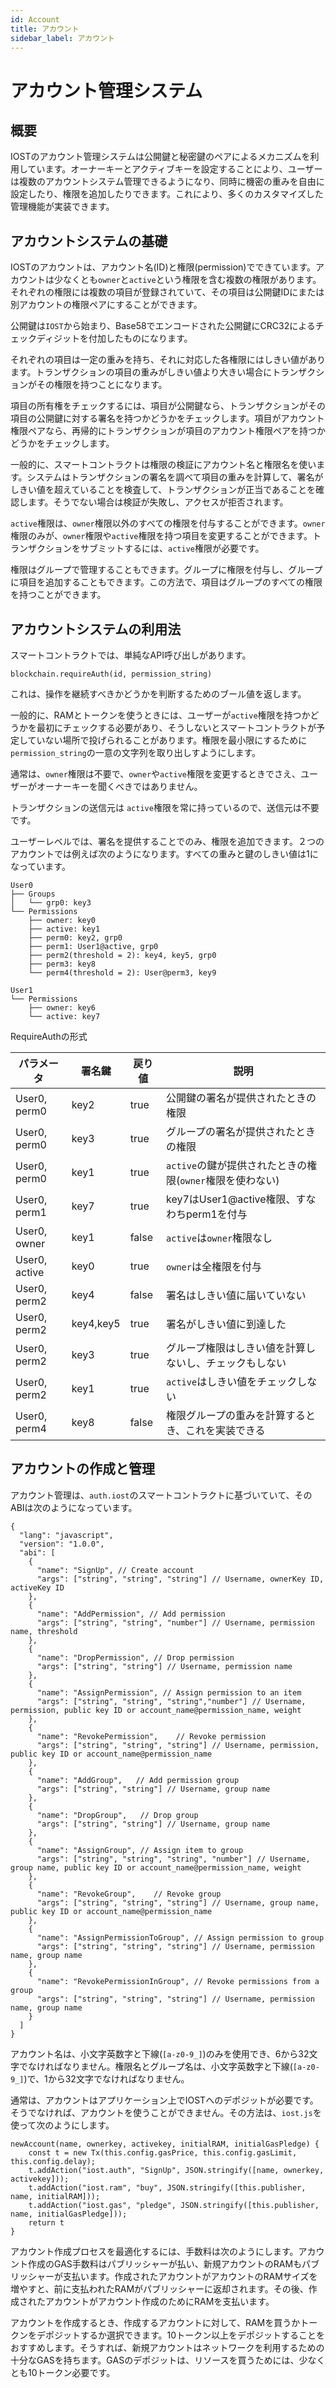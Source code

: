```yaml
---
id: Account
title: アカウント
sidebar_label: アカウント
---
```



# アカウント管理システム

## 概要

IOSTのアカウント管理システムは公開鍵と秘密鍵のペアによるメカニズムを利用しています。オーナーキーとアクティブキーを設定することにより、ユーザーは複数のアカウントシステム管理できるようになり、同時に機密の重みを自由に設定したり、権限を追加したりできます。これにより、多くのカスタマイズした管理機能が実装できます。

## アカウントシステムの基礎

IOSTのアカウントは、アカウント名(ID)と権限(permission)でできています。アカウントは少なくとも`owner`と`active`という権限を含む複数の権限があります。それぞれの権限には複数の項目が登録されていて、その項目は公開鍵IDにまたは別アカウントの権限ペアにすることができます。

公開鍵は`IOST`から始まり、Base58でエンコードされた公開鍵にCRC32によるチェックディジットを付加したものになります。

それぞれの項目は一定の重みを持ち、それに対応した各権限にはしきい値があります。トランザクションの項目の重みがしきい値より大きい場合にトランザクションがその権限を持つことになります。

項目の所有権をチェックするには、項目が公開鍵なら、トランザクションがその項目の公開鍵に対する署名を持つかどうかをチェックします。項目がアカウント権限ペアなら、再帰的にトランザクションが項目のアカウント権限ペアを持つかどうかをチェックします。

一般的に、スマートコントラクトは権限の検証にアカウント名と権限名を使います。システムはトランザクションの署名を調べて項目の重みを計算して、署名がしきい値を超えていることを検査して、トランザクションが正当であることを確認します。そうでない場合は検証が失敗し、アクセスが拒否されます。

`active`権限は、`owner`権限以外のすべての権限を付与することができます。`owner`権限のみが、`owner`権限や`active`権限を持つ項目を変更することができます。トランザクションをサブミットするには、`active`権限が必要です。

権限はグループで管理することもできます。グループに権限を付与し、グループに項目を追加することもできます。この方法で、項目はグループのすべての権限を持つことができます。

## アカウントシステムの利用法

スマートコントラクトでは、単純なAPI呼び出しがあります。

```
blockchain.requireAuth(id, permission_string)
```

これは、操作を継続すべきかどうかを判断するためのブール値を返します。

一般的に、RAMとトークンを使うときには、ユーザーが`active`権限を持つかどうかを最初にチェックする必要があり、そうしないとスマートコントラクトが予定していない場所で投げられることがあります。権限を最小限にするために`permission_string`の一意の文字列を取り出しすようにします。

通常は、`owner`権限は不要で、`owner`や`active`権限を変更するときでさえ、ユーザーがオーナーキーを聞くべきではありません。

トランザクションの送信元は `active`権限を常に持っているので、送信元は不要です。

ユーザーレベルでは、署名を提供することでのみ、権限を追加できます。２つのアカウントでは例えば次のようになります。すべての重みと鍵のしきい値は1になっています。

```
User0
├── Groups
│   └── grp0: key3
└── Permissions
    ├── owner: key0
    ├── active: key1
    ├── perm0: key2, grp0
    ├── perm1: User1@active, grp0
    ├── perm2(threshold = 2): key4, key5, grp0
    ├── perm3: key8
    └── perm4(threshold = 2): User@perm3, key9

User1
└── Permissions
    ├── owner: key6
    └── active: key7
```

RequireAuthの形式

パラメータ	|署名鍵	  |戻り値    |説明
-----	      |----				|------	    |-------
User0, perm0		|key2			|true			|公開鍵の署名が提供されたときの権限
User0, perm0		|key3			|true			|グループの署名が提供されたときの権限
User0, perm0		|key1			|true			|`active`の鍵が提供されたときの権限(`owner`権限を使わない)
User0, perm1		|key7			|true			|key7はUser1@active権限、すなわちperm1を付与
User0, owner		|key1			|false		|`active`は`owner`権限なし
User0, active		|key0			|true			|`owner`は全権限を付与
User0, perm2		|key4			|false		|署名はしきい値に届いていない
User0, perm2		|key4,key5	|true			|署名がしきい値に到達した
User0, perm2		|key3			|true			|グループ権限はしきい値を計算しないし、チェックもしない
User0, perm2		|key1			|true			|`active`はしきい値をチェックしない
User0, perm4		|key8			|false		|権限グループの重みを計算するとき、これを実装できる

## アカウントの作成と管理

アカウント管理は、`auth.iost`のスマートコントラクトに基づいていて、そのABIは次のようになっています。

```
{
  "lang": "javascript",
  "version": "1.0.0",
  "abi": [
    {
      "name": "SignUp", // Create account
      "args": ["string", "string", "string"] // Username, ownerKey ID, activeKey ID
    },
    {
      "name": "AddPermission", // Add permission
      "args": ["string", "string", "number"] // Username, permission name, threshold
    },
    {
      "name": "DropPermission", // Drop permission
      "args": ["string", "string"] // Username, permission name
    },
    {
      "name": "AssignPermission", // Assign permission to an item
      "args": ["string", "string", "string","number"] // Username, permission, public key ID or account_name@permission_name, weight
    },
    {
      "name": "RevokePermission",    // Revoke permission
      "args": ["string", "string", "string"] // Username, permission, public key ID or account_name@permission_name
    },
    {
      "name": "AddGroup",   // Add permission group
      "args": ["string", "string"] // Username, group name
    },
    {
      "name": "DropGroup",   // Drop group
      "args": ["string", "string"] // Username, group name
    },
    {
      "name": "AssignGroup", // Assign item to group
      "args": ["string", "string", "string", "number"] // Username, group name, public key ID or account_name@permission_name, weight
    },
    {
      "name": "RevokeGroup",    // Revoke group
      "args": ["string", "string", "string"] // Username, group name, public key ID or account_name@permission_name
    },
    {
      "name": "AssignPermissionToGroup", // Assign permission to group
      "args": ["string", "string", "string"] // Username, permission name, group name
    },
    {
      "name": "RevokePermissionInGroup", // Revoke permissions from a group
      "args": ["string", "string", "string"] // Username, permission name, group name
    }
  ]
}
```

アカウント名は、小文字英数字と下線(`[a-z0-9_]`)のみを使用でき、6から32文字でなければなりません。権限名とグループ名は、小文字英数字と下線(`[a-z0-9_]`)で、1から32文字でなければなりません。

通常は、アカウントはアプリケーション上でIOSTへのデポジットが必要です。そうでなければ、アカウントを使うことができません。その方法は、`iost.js`を使って次のようにします。

```
newAccount(name, ownerkey, activekey, initialRAM, initialGasPledge) {
    const t = new Tx(this.config.gasPrice, this.config.gasLimit, this.config.delay);
    t.addAction("iost.auth", "SignUp", JSON.stringify([name, ownerkey, activekey]));
    t.addAction("iost.ram", "buy", JSON.stringify([this.publisher, name, initialRAM]));
    t.addAction("iost.gas", "pledge", JSON.stringify([this.publisher, name, initialGasPledge]));
    return t
}
```

アカウント作成プロセスを最適化するには、手数料は次のようにします。アカウント作成のGAS手数料はパブリッシャーが払い、新規アカウントのRAMもパブリッシャーが支払います。作成されたアカウントがアカウントのRAMサイズを増やすと、前に支払われたRAMがパブリッシャーに返却されます。その後、作成されたアカウントがアカウント作成のためにRAMを支払います。

アカウントを作成するとき、作成するアカウントに対して、RAMを買うかトークンをデポジットするか選択できます。10トークン以上をデポジットすることをおすすめします。そうすれば、新規アカウントはネットワークを利用するための十分なGASを持ちます。GASのデポジットは、リソースを買うためには、少なくとも10トークン必要です。
